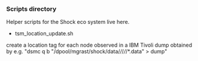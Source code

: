 ### Scripts directory

Helper scripts for the Shock eco system live here.

* tsm_location_update.sh 

create a location tag for each node observed in a IBM Tivoli dump obtained by e.g. "dsmc q b "/dpool/mgrast/shock/data/*/*/*/*/*.data" > dump"

